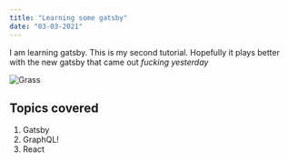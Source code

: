 ```yaml
---
title: "Learning some gatsby"
date: "03-03-2021"
---
```


I am learning gatsby. This is my second tutorial. Hopefully it plays better with the new gatsby that came out *fucking yesterday*

![Grass](./grass.jpg)

## Topics covered

1. Gatsby
2. GraphQL!
3. React